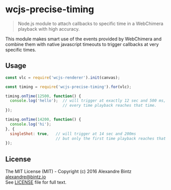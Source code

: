 # wcjs-precise-timing

> Node.js module to attach callbacks to specific time in a WebChimera playback with high accuracy.

This module makes smart use of the events provided by WebChimera and combine them with native javascript timeouts to trigger callbacks at very specific times.

## Usage

```javascript
const vlc = require('wcjs-renderer').init(canvas);

const timing = require('wcjs-precise-timing').for(vlc);

timing.onTime(12500, function() {
  console.log('hello');  // will trigger at exactly 12 sec and 500 ms,
                         // every time playback reaches that time.
});

timing.onTime(14200, function() {
  console.log('hi');
}, {
  singleShot: true,   // will trigger at 14 sec and 200ms
                      // but only the first time playback reaches that time
});

```

## License

The MIT License (MIT) - Copyright (c) 2016 Alexandre Bintz <alexandre@bintz.io>  
See [LICENSE](LICENSE) file for full text.
